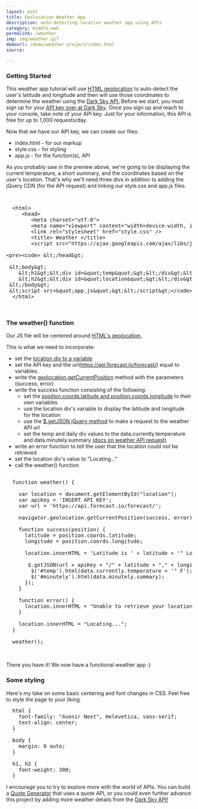 ```yaml
---
layout: post
title: Geolocation Weather App
description: auto-detecting location weather app using APIs
category: middle-web
permalink: /weather
img: img/weather.gif
demourl: /demo/weather-project/index.html
source:

---
```


### Getting Started
This weather app tutorial will use <a href="https://developer.mozilla.org/en-US/docs/Web/API/Geolocation/Using_geolocation" class="underline">HTML geolocation</a> to auto-detect the user's latitude and longitude and then will use those coordinates to determine the weather using the <a href="https://darksky.net/dev/docs" class="underline">Dark Sky API.</a> Before we start, you must sign up for your <a href="https://darksky.net/dev/register" class="underline">API key over at Dark Sky</a>. Once you sign up and reach to your console, take note of your API key. Just for your information, this API is free for up to 1,000 requests/day. 

Now that we have our API key, we can create our files:

- index.html - for our markup
- style.css - for styling
- app.js - for the function(s), API



As you probably saw in the preview above, we're going to be displaying the current temperature, a short summary, and the coordinates based on the user's location. That's why we'll need three divs in addition to adding the jQuery CDN (for the API request) and linking our style.css and app.js files.

<pre class="prettyprint"><xmp>
  <html>
     <head>
        <meta charset="utf-8">
        <meta name="viewport" content="width=device-width, initial-scale=1">
        <link rel="stylesheet" href="style.css" />
        <title> Weather </title>
        <script src="https://ajax.googleapis.com/ajax/libs/jquery/1.10.2/jquery.min.js"></script>
     </head>

     <body>
        <h1><div id="temp"></div><div id="minutely"></div></h1>
        <h2><div id="location"></div></h2>
     </body>
     <script src="app.js"></script>
  </html> 
  </xmp></pre>


### The weather() function
Our JS file will be centered around <a href="https://developer.mozilla.org/en-US/docs/Web/API/Geolocation/Using_geolocation" class="underline">HTML's geolocation.</a>

This is what we need to incorporate: 

- set the <a href="https://developer.mozilla.org/en-US/docs/Web/API/Document/getElementById" class="underline">location div to a variable</a>
- set the API key and the url(https://api.forecast.io/forecast/) equal to variables.
- write the <a href="https://developer.mozilla.org/en-US/docs/Web/API/Geolocation/getCurrentPosition" class="underline">geolocation.getCurrentPosition</a> method with the parameters (success, error)
- write the success function consisting of the following:
	- set the <a href="https://developer.mozilla.org/en-US/docs/Web/API/Geolocation/Using_geolocation" class="underline">position.coords.latitude and position.coords.longitude</a> to their own variables
    - use the location div's variable to display the latitude and longitude for the location
    - use the <a href="http://api.jquery.com/jquery.getjson/" class="underline">$.getJSON jQuery method</a> to make a request to the weather API url
    - set the temp and daily div values to the data.currently.temperature and data.minutely.summary <a href="https://darksky.net/dev/docs" class="underline">(docs on weather API request) </a>
- write an error function to tell the user that the location could not be retrieved
- set the location div's value to "Locating..."
- call the weather() function


<pre class="prettyprint">

  function weather() {

    var location = document.getElementById("location");
    var apiKey = 'INSERT API KEY'; 
    var url = 'https://api.forecast.io/forecast/';

    navigator.geolocation.getCurrentPosition(success, error);

    function success(position) {
      latitude = position.coords.latitude;
      longitude = position.coords.longitude;

      location.innerHTML = 'Latitude is ' + latitude + '° Longitude is ' + longitude + '°';

       $.getJSON(url + apiKey + "/" + latitude + "," + longitude + "?callback=?", function(data) {
        $('#temp').html(data.currently.temperature + '° F');
        $('#minutely').html(data.minutely.summary);
      });
    }

    function error() {
      location.innerHTML = "Unable to retrieve your location";
    }

    location.innerHTML = "Locating...";
  }

  weather();


</pre>

There you have it! We now have a functional weather app :)

### Some styling

Here's my take on some basic centering and font changes in CSS. Feel free to style the page to your liking. 


<pre class="prettyprint">
  html {
    font-family: "Avenir Next", Helevetica, sans-serif;
    text-align: center;
  }

  body {
    margin: 0 auto;
  } 

  h1, h2 {
    font-weight: 300;
  }
</pre>

I encourage you to try to explore more with the world of APIs. You can build a <a href="/quote.html" class="underline">Quote Generator</a> that uses a quote API, or you could even further advance this project by adding more weather details from the <a href="https://darksky.net/dev/docs" class="underline">Dark Sky API! </a>

 